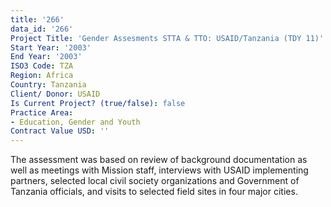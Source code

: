```yaml
---
title: '266'
data_id: '266'
Project Title: 'Gender Assesments STTA & TTO: USAID/Tanzania (TDY 11)'
Start Year: '2003'
End Year: '2003'
ISO3 Code: TZA
Region: Africa
Country: Tanzania
Client/ Donor: USAID
Is Current Project? (true/false): false
Practice Area:
- Education, Gender and Youth
Contract Value USD: ''
---
```


The assessment was based on review of background documentation as well as meetings with Mission staff, interviews with USAID implementing partners, selected local civil society organizations and Government of Tanzania officials, and visits to selected field sites in four major cities.